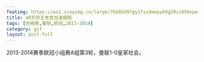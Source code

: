 ```yaml
---
featimg: https://ws1.sinaimg.cn/large/7bb8bd97gy1fxzdmepyb9g20ci050npe.gif
title: 40岁的王老吉加速摆脱
tags: [吉格斯,曼联,欧冠,2013-2014]
category: gif
layout: post-full
---
```


2013-2014赛季欧冠小组赛A组第3轮，曼联1-0皇家社会。